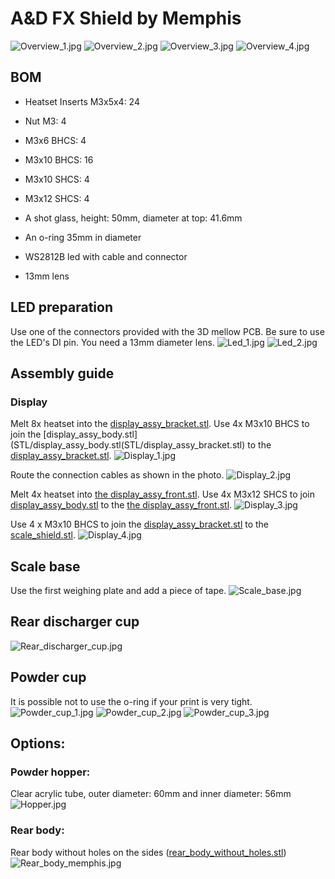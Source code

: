 # A&D FX Shield by Memphis

![Overview_1.jpg](resources/Overview_1.jpg)
![Overview_2.jpg](resources/Overview_2.jpg)
![Overview_3.jpg](resources/Overview_3.jpg)
![Overview_4.jpg](resources/Overview_4.jpg)



## BOM

- Heatset Inserts M3x5x4: 24
- Nut M3: 4
- M3x6 BHCS: 4
- M3x10 BHCS: 16
- M3x10 SHCS: 4 
- M3x12 SHCS: 4

- A shot glass, height: 50mm, diameter at top: 41.6mm
- An o-ring 35mm in diameter

- WS2812B led with cable and connector
- 13mm lens

## LED preparation
Use one of the connectors provided with the 3D mellow PCB.
Be sure to use the LED's DI pin.
You need a 13mm diameter lens.
![Led_1.jpg](resources/Led_1.jpg)
![Led_2.jpg](resources/Led_2.jpg)



## Assembly guide

### Display
Melt 8x heatset into the [display_assy_bracket.stl](STL/display_assy_bracket.stl).
Use 4x M3x10 BHCS to join the [display_assy_body.stl](STL/display_assy_body.stl(STL/display_assy_bracket.stl) to the [display_assy_bracket.stl](STL/display_assy_bracket.stl).
![Display_1.jpg](resources/Display_1.jpg)

Route the connection cables as shown in the photo.
![Display_2.jpg](resources/Display_2.jpg)

Melt 4x heatset into [the display_assy_front.stl](STL/display_assy_front.stl).
Use 4x M3x12 SHCS to join [display_assy_body.stl](STL/display_assy_body.stl) to the [the display_assy_front.stl](STL/display_assy_front.stl).
![Display_3.jpg](resources/Display_3.jpg)

Use 4 x M3x10 BHCS to join the [display_assy_bracket.stl](STL/display_assy_bracket.stl) to the [scale_shield.stl](/STLscale_shield.stl).
![Display_4.jpg](resources/Display_4.jpg)





## Scale base
Use the first weighing plate and add a piece of tape.
![Scale_base.jpg](resources/Scale_base.jpg)



## Rear discharger cup
![Rear_discharger_cup.jpg](resources/Rear_discharger_cup.jpg)



## Powder cup
It is possible not to use the o-ring if your print is very tight.
![Powder_cup_1.jpg](resources/Powder_cup_1.jpg)
![Powder_cup_2.jpg](resources/Powder_cup_2.jpg)
![Powder_cup_3.jpg](resources/Powder_cup_3.jpg)



## Options:
### Powder hopper:
Clear acrylic tube, outer diameter: 60mm and inner diameter: 56mm
![Hopper.jpg](resources/Hopper.jpg)

### Rear body:
Rear body without holes on the sides ([rear_body_without_holes.stl](STL/rear_body_without_holes.stl))
![Rear_body_memphis.jpg](resources/Rear_body_memphis.jpg)

